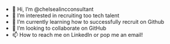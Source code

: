 - 👋 Hi, I’m @chelsealincconsultant
- 👀 I’m interested in recruiting too tech talent
- 🌱 I’m currently learning how to successfully recruit on Github
- 💞️ I’m looking to collaborate on GitHub 
- 📫 How to reach me on LinkedIn or pop me an email!

<!---
chelsealincconsultant/chelsealincconsultant is a ✨ special ✨ repository because its `README.md` (this file) appears on your GitHub profile.
You can click the Preview link to take a look at your changes.
--->
